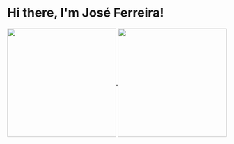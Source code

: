 # Hi there, I'm José Ferreira!

<a href="https://github.com/anuraghazra/github-readme-stats">
  <img align="center" height="250rem" src="https://github-readme-stats.vercel.app/api?username=joseferreira-dev&theme=transparent&show_icons=true&count_private=true&PAT_1=g9GcJv22vHw7Ambf9T5F5AJi" />
</a>
<a href="https://github.com/anuraghazra/convoychat">
  <img align="center" height="250rem" src="https://github-readme-stats.vercel.app/api/top-langs/?username=joseferreira-dev&theme=transparent&show_icons=true&count_private=true&langs_count=10&PAT_1=g9GcJv22vHw7Ambf9T5F5AJi" />
</a>
